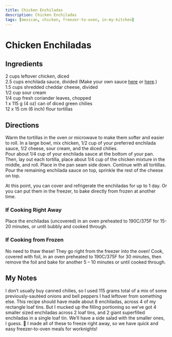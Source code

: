 ```yaml
---
title: Chicken Enchiladas
description: Chicken Enchiladas
tags: [mexican, chicken, freezer-to-oven, in-my-kitchen]
---
```


# Chicken Enchiladas

## Ingredients
2 cups leftover chicken, diced  
2.5 cups enchilada sauce, divided (Make your own sauce [here](enchilada-sauce-1) or [here](enchilada-sauce-2).)  
1.5 cups shredded cheddar cheese, divided  
1/2 cup sour cream  
1/4 cup fresh coriander leaves, chopped  
1 x 115 g (4 oz) can of diced green chilies  
12 x 15 cm (6 inch) flour tortillas

## Directions
Warm the tortillas in the oven or microwave to make them softer and easier to roll. In a large bowl, mix chicken, 1/2 cup of your preferred enchilada sauce, 1/2 cheese, sour cream, and the diced chilies.  
Pour about 1/4 cup of your enchilada sauce at the bottom of your pan. Then, lay out each tortilla, place about 1/4 cup of the chicken mixture in the middle, and roll. Place in the pan seam side down. Continue with all tortillas.  
Pour the remaining enchilada sauce on top, sprinkle the rest of the cheese on top.

At this point, you can cover and refrigerate the enchiladas for up to 1 day. Or you can put them in the freezer, to bake directly from frozen at another time.

### If Cooking Right Away
Place the enchiladas (uncovered) in an oven preheated to 190C/375F for 15-20 minutes, or until bubbly and cooked through.

### If Cooking from Frozen
No need to thaw these! They go right from the freezer into the oven! Cook, covered with foil, in an oven preheated to 190C/375F for 30 minutes, then remove the foil and bake for another 5 – 10 minutes or until cooked through.

## My Notes
I don’t usually buy canned chilies, so I used 115 grams total of a mix of some previously-sautéed onions and bell peppers I had leftover from something else. This recipe should have made about 8 enchiladas, across 4 of my rectangle loaf tins. But I mucked up the filling portioning so we’ve got 4 smaller sized enchiladas across 2 loaf tins, and 2 giant superfilled enchiladas in a single loaf tin. We’ll have a side salad with the smaller ones, I guess. 🙂 I made all of these to freeze right away, so we have quick and easy freezer-to-oven meals for worknights!